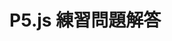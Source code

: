 <!DOCTYPE html>
<html lang="ja">
  <head>
    <meta charset="UTF-8" />
    <title>P5.js 練習問題解答</title>
    <script src="https://cdn.jsdelivr.net/npm/p5@2.0.3/lib/p5.min.js">
    </script>
  </head>
  <body>
    <h1>P5.js 練習問題解答</h1>
    <script>
      function setup() {
        createCanvas(320, 180);
      }

      function draw() {
        stroke("black");
        strokeWeight(0.1);
        for (y = 0; y < 180; y += 10) {
    for (x = 0; x < 320; x += 10) {
      fill(`oklch(90% ${100 - x / 3.2}% ${y * 2})`);
      rect(x + 5, y + 5, 8, 8);
        }
       }   
      }
    </script>
  </body>
</html>
